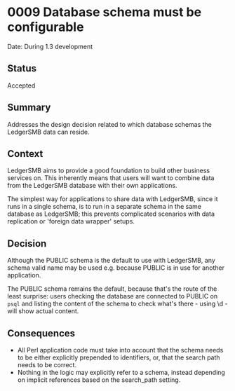 # 0009 Database schema must be configurable

Date: During 1.3 development

## Status

Accepted

## Summary

Addresses the design decision related to which database schemas the
LedgerSMB data can reside.

## Context

LedgerSMB aims to provide a good foundation to build other
business services on.  This inherently means that users will
want to combine data from the LedgerSMB database with their
own applications.

The simplest way for applications to share data with LedgerSMB,
since it runs in a single schema, is to run in a separate schema
in the same database as LedgerSMB; this prevents complicated
scenarios with data replication or 'foreign data wrapper' setups.

## Decision

Although the PUBLIC schema is the default to use with LedgerSMB,
any schema valid name may be used e.g. because PUBLIC is in use
for another application.

The PUBLIC schema remains the default, because that's the route
of the least surprise: users checking the database are connected
to PUBLIC on `psql` and listing the content of the schema to check
what's there - using \d - will show actual content.

## Consequences

- All Perl application code must take into account that the schema
  needs to be either explicitly prepended to identifiers, or, that
  the search path needs to be correct.
- Nothing in the logic may explicitly refer to a schema, instead
  depending on implicit references based on the search_path setting.
